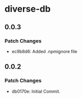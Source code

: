 # diverse-db

## 0.0.3

### Patch Changes

- ec9b8d6: Added .npmignore file

## 0.0.2

### Patch Changes

- db0170e: Initial Commit.
